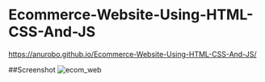# Ecommerce-Website-Using-HTML-CSS-And-JS
https://anurobo.github.io/Ecommerce-Website-Using-HTML-CSS-And-JS/


##Screenshot
![ecom_web](https://user-images.githubusercontent.com/37725645/146457144-c7101f7e-0008-4c93-9f62-953c3b2c40d5.jpg)

